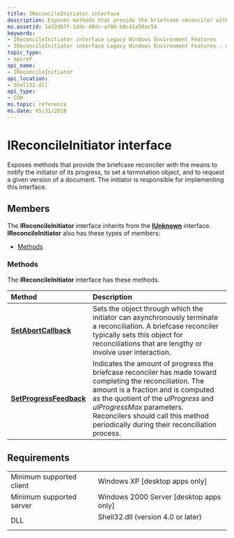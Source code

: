 ```yaml
---
title: IReconcileInitiator interface
description: Exposes methods that provide the briefcase reconciler with the means to notify the initiator of its progress, to set a termination object, and to request a given version of a document. The initiator is responsible for implementing this interface.
ms.assetid: 1a32d67f-1ddc-49dc-af88-b8c41a50ac54
keywords:
- IReconcileInitiator interface Legacy Windows Environment Features
- IReconcileInitiator interface Legacy Windows Environment Features , described
topic_type:
- apiref
api_name:
- IReconcileInitiator
api_location:
- Shell32.dll
api_type:
- COM
ms.topic: reference
ms.date: 05/31/2018
---
```


# IReconcileInitiator interface

Exposes methods that provide the briefcase reconciler with the means to notify the initiator of its progress, to set a termination object, and to request a given version of a document. The initiator is responsible for implementing this interface.

## Members

The **IReconcileInitiator** interface inherits from the [**IUnknown**](https://docs.microsoft.com/windows/desktop/api/unknwn/nn-unknwn-iunknown) interface. **IReconcileInitiator** also has these types of members:

-   [Methods](#methods)

### Methods

The **IReconcileInitiator** interface has these methods.



| Method                                                                 | Description                                                                                                                                                                                                                                                                                                             |
|:-----------------------------------------------------------------------|:------------------------------------------------------------------------------------------------------------------------------------------------------------------------------------------------------------------------------------------------------------------------------------------------------------------------|
| [**SetAbortCallback**](https://msdn.microsoft.com/en-us/library/Bb761345(v=VS.85).aspx)       | Sets the object through which the initiator can asynchronously terminate a reconciliation. A briefcase reconciler typically sets this object for reconciliations that are lengthy or involve user interaction. <br/>                                                                                              |
| [**SetProgressFeedback**](https://msdn.microsoft.com/en-us/library/Bb761347(v=VS.85).aspx) | Indicates the amount of progress the briefcase reconciler has made toward completing the reconciliation. The amount is a fraction and is computed as the quotient of the *ulProgress* and *ulProgressMax* parameters. Reconcilers should call this method periodically during their reconciliation process. <br/> |



 

## Requirements



|                                     |                                                                                                               |
|-------------------------------------|---------------------------------------------------------------------------------------------------------------|
| Minimum supported client<br/> | Windows XP \[desktop apps only\]<br/>                                                                   |
| Minimum supported server<br/> | Windows 2000 Server \[desktop apps only\]<br/>                                                          |
| DLL<br/>                      | <dl> <dt>Shell32.dll (version 4.0 or later)</dt> </dl> |



 

 





